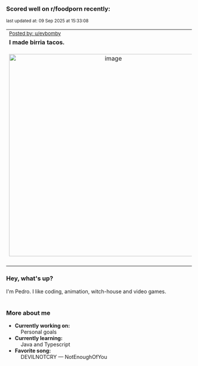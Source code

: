 ### Scored well on r/foodporn recently:

<p align="left"><sub>last updated at: 09 Sep 2025 at 15:33:08</sub></p>

|   |
| --- |
| <sub>[Posted by: u/evbomby][source]</sub> |
| **I made birria tacos.** | 
|<p align="center"> <img alt="image" src="https://i.redd.it/oluoybac8zmf1.jpeg" width="550" /> </p>|
|   |

### Hey, what's up?

I'm Pedro. I like coding, animation, witch-house and video games.<br><br>

### More about me
- **Currently working on:**  
&nbsp;&nbsp;&nbsp;&nbsp;Personal goals
- **Currently learning:**  
&nbsp;&nbsp;&nbsp;&nbsp;Java and Typescript
- **Favorite song:**  
&nbsp;&nbsp;&nbsp;&nbsp;DEVILNOTCRY — NotEnoughOfYou<br><br>

  



  
  
  
[linkedin]: https://linkedin.com/in/pedro-h-r-gomes-8a487b14a/
[gmail]: mailto:pilique11@gmail.com
[source]: https://reddit.com/r/FoodPorn/comments/1n7jm6m/i_made_birria_tacos/
[redditAPI]: https://www.reddit.com/dev/api/